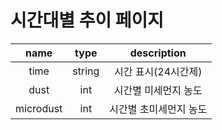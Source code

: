 # 시간대별 추이 페이지

| name | type | description |
| :---: | :---: | :---: |
| time | string | 시간 표시\(24시간제\) |
| dust | int | 시간별 미세먼지 농도 |
| microdust | int | 시간별 초미세먼지 농도 |

